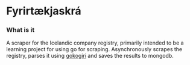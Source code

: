 Fyrirtækjaskrá
==============

### What is it

A scraper for the Icelandic company registry, primarily intended to be a learning project for using go for scraping. Asynchronously scrapes the registry, parses it using [gokogiri](https://github.com/moovweb/gokogiri) and saves the results to mongodb.
